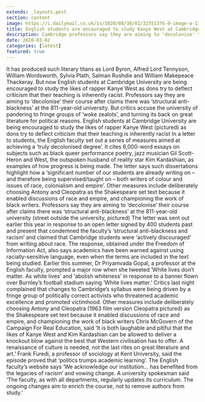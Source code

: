 ```yaml
---
extends: _layouts.post
section: content
image: https://i.dailymail.co.uk/1s/2020/08/30/01/32551376-0-image-a-13_1598746675192.jpg 
title: English students are encouraged to study Kanye West at Cambridge 
description: Cambridge professors say they are aiming to 'decolonise' their course after claims there was 'structural anti-blackness' at the 811-year-old university. 
date: 2020-03-02 
categories: [latest] 
featured: true 
--- 
```

It has produced such literary titans as Lord Byron, Alfred Lord Tennyson, William Wordsworth, Sylvia Plath, Salman Rushdie and William Makepeace Thackeray.
But now English students at Cambridge University are being encouraged to study the likes of rapper Kanye West as dons try to deflect criticism that their teaching is inherently racist.
Professors say they are aiming to ‘decolonise’ their course after claims there was ‘structural anti-blackness’ at the 811-year-old university.
But critics accuse the university of pandering to fringe groups of ‘woke zealots’, and turning its back on great literature for political reasons.
English students at Cambridge University are being encouraged to study the likes of rapper Kanye West (pictured) as dons try to deflect criticism that their teaching is inherently racist
In a letter to students, the English faculty set out a series of measures aimed at achieving a ‘truly decolonised degree’.
It cites 6,000-word essays on subjects such as black queer performance poetry, jazz musician Gil Scott-Heron and West, the outspoken husband of reality star Kim Kardashian, as examples of how progress is being made.
The letter says such dissertations highlight how a ‘significant number of our students are already writing on – and therefore being supervised/taught on – both writers of colour and issues of race, colonialism and empire’.
Other measures include deliberately choosing Antony and Cleopatra as the Shakespeare set text because it enabled discussions of race and empire, and championing the work of black writers.
Professors say they are aiming to ‘decolonise’ their course after claims there was ‘structural anti-blackness’ at the 811-year-old university (street outside the university, pictured)
The letter was sent out earlier this year in response to an open letter signed by 400 students past and present that condemned the faculty’s ‘structural anti-blackness and racism’ and claimed that Cambridge students were ‘actively discouraged’ from writing about race. The response, obtained under the Freedom of Information Act, also says academics have been warned against using racially-sensitive language, even when the terms are included in the text being studied.
Earlier this summer, Dr Priyamvada Gopal, a professor at the English faculty, prompted a major row when she tweeted ‘White lives don’t matter. As white lives’ and ‘abolish whiteness’ in response to a banner flown over Burnley’s football stadium saying ‘White lives matter.’
Critics last night complained that changes to Cambridge’s syllabus were being driven by a fringe group of politically correct activists who threatened academic excellence and promoted victimhood.
Other measures include deliberately choosing Antony and Cleopatra (1963 film version Cleopatra pictured) as the Shakespeare set text because it enabled discussions of race and empire, and championing the work of black writers
Chris McGovern of the Campaign For Real Education, said ‘It is both laughable and pitiful that the likes of Kanye West and Kim Kardashian can be allowed to deliver a knockout blow against the best that Western civilisation has to offer. A renaissance of culture is needed, not the last rites on great literature and art.’
Frank Furedi, a professor of sociology at Kent University, said the episode proved that ‘politics trumps academic learning’.
The English faculty’s website says ‘We acknowledge our institution... has benefited from the legacies of racism’ and vowing change.
A university spokesman said ‘The faculty, as with all departments, regularly updates its curriculum. The ongoing changes aim to enrich the course, not to remove authors from study.’